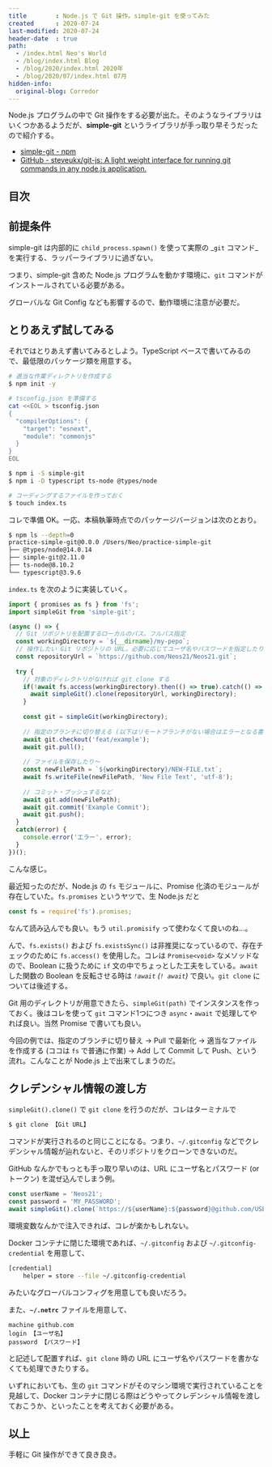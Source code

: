 ```yaml
---
title        : Node.js で Git 操作。simple-git を使ってみた
created      : 2020-07-24
last-modified: 2020-07-24
header-date  : true
path:
  - /index.html Neo's World
  - /blog/index.html Blog
  - /blog/2020/index.html 2020年
  - /blog/2020/07/index.html 07月
hidden-info:
  original-blog: Corredor
---
```


Node.js プログラムの中で Git 操作をする必要が出た。そのようなライブラリはいくつかあるようだが、**simple-git** というライブラリが手っ取り早そうだったので紹介する。

- [simple-git - npm](https://www.npmjs.com/package/simple-git)
- [GitHub - steveukx/git-js: A light weight interface for running git commands in any node.js application.](https://github.com/steveukx/git-js)

## 目次

## 前提条件

simple-git は内部的に `child_process.spawn()` を使って実際の _`git` コマンド_を実行する、ラッパーライブラリに過ぎない。

つまり、simple-git 含めた Node.js プログラムを動かす環境に、`git` コマンドがインストールされている必要がある。

グローバルな Git Config なども影響するので、動作環境に注意が必要だ。

## とりあえず試してみる

それではとりあえず書いてみるとしよう。TypeScript ベースで書いてみるので、最低限のパッケージ類を用意する。

```bash
# 適当な作業ディレクトリを作成する
$ npm init -y

# tsconfig.json を準備する
cat <<EOL > tsconfig.json
{
  "compilerOptions": {
    "target": "esnext",
    "module": "commonjs"
  }
}
EOL

$ npm i -S simple-git
$ npm i -D typescript ts-node @types/node

# コーディングするファイルを作っておく
$ touch index.ts
```

コレで準備 OK。一応、本稿執筆時点でのパッケージバージョンは次のとおり。

```bash
$ npm ls --depth=0
practice-simple-git@0.0.0 /Users/Neo/practice-simple-git
├── @types/node@14.0.14
├── simple-git@2.11.0
├── ts-node@8.10.2
└── typescript@3.9.6
```

`index.ts` を次のように実装していく。

```typescript
import { promises as fs } from 'fs';
import simpleGit from 'simple-git';

(async () => {
  // Git リポジトリを配置するローカルのパス。フルパス指定
  const workingDirectory = `${__dirname}/my-pepo`;
  // 操作したい Git リポジトリの URL。必要に応じてユーザ名やパスワードを指定したりする
  const repositoryUrl = `https://github.com/Neos21/Neos21.git`;
  
  try {
    // 対象のディレクトリがなければ git clone する
    if(!await fs.access(workingDirectory).then(() => true).catch(() => false)) {
      await simpleGit().clone(repositoryUrl, workingDirectory);
    }
    
    const git = simpleGit(workingDirectory);
    
    // 指定のブランチに切り替える (以下はリモートブランチがない場合はエラーとなる書き方)
    await git.checkout('feat/example');
    await git.pull();
    
    // ファイルを保存したり〜
    const newFilePath = `${workingDirectory}/NEW-FILE.txt`;
    await fs.writeFile(newFilePath, 'New File Text', 'utf-8');
    
    // コミット・プッシュするなど
    await git.add(newFilePath);
    await git.commit('Example Commit');
    await git.push();
  }
  catch(error) {
    console.error('エラー', error);
  }
})();
```

こんな感じ。

最近知ったのだが、Node.js の `fs` モジュールに、Promise 化済のモジュールが存在していた。`fs.promises` というヤツで、生 Node.js だと

```javascript
const fs = require('fs').promises;
```

なんて読み込んでも良い。もう `util.promisify` って使わなくて良いのね…。

んで、`fs.exists()` および `fs.existsSync()` は非推奨になっているので、存在チェックのために `fs.access()` を使用した。コレは `Promise<void>` なメソッドなので、Boolean に扱うために `if` 文の中でちょっとした工夫をしている。`await` した関数の Boolean を反転させる時は _`!await` (`! await`)_ で良い。`git clone` については後述する。

Git 用のディレクトリが用意できたら、`simpleGit(path)` でインスタンスを作っておく。後はコレを使って `git` コマンド1つにつき `async`・`await` で処理してやれば良い。当然 Promise で書いても良い。

今回の例では、指定のブランチに切り替え → Pull で最新化 → 適当なファイルを作成する (ココは `fs` で普通に作業) → Add して Commit して Push、という流れ。こんなことが Node.js 上で出来てしまうのだ。

## クレデンシャル情報の渡し方

`simpleGit().clone()` で `git clone` を行うのだが、コレはターミナルで

```bash
$ git clone 【Git URL】
```

コマンドが実行されるのと同じことになる。つまり、`~/.gitconfig` などでクレデンシャル情報が辿れないと、そのリポジトリをクローンできないのだ。

GitHub なんかでもっとも手っ取り早いのは、URL にユーザ名とパスワード (or トークン) を混ぜ込んでしまう例。

```typescript
const userName = 'Neos21';
const password = 'MY_PASSWORD';
await simpleGit().clone(`https://${userName}:${password}@github.com/USER_NAME/REPOSITORY_NAME.git`, workingDirectory);
```

環境変数なんかで注入できれば、コレが楽かもしれない。

Docker コンテナに閉じた環境であれば、`~/.gitconfig` および `~/.gitconfig-credential` を用意して、

```bash
[credential]
    helper = store --file ~/.gitconfig-credential
```

みたいなグローバルコンフィグを用意しても良いだろう。

また、**`~/.netrc`** ファイルを用意して、

```
machine github.com
login 【ユーザ名】
password 【パスワード】
```

と記述して配置すれば、`git clone` 時の URL にユーザ名やパスワードを書かなくても処理できたりする。

いずれにおいても、生の `git` コマンドがそのマシン環境で実行されていることを見越して、Docker コンテナに閉じる際はどうやってクレデンシャル情報を渡しておこうか、といったことを考えておく必要がある。

## 以上

手軽に Git 操作ができて良き良き。
